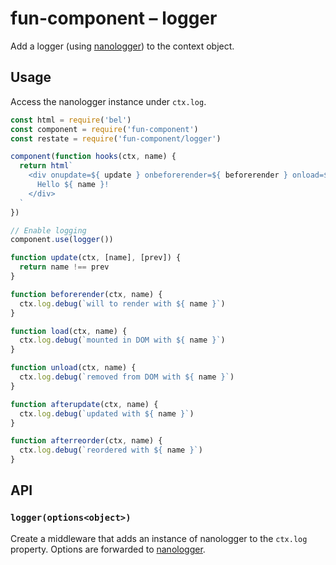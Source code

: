 # fun-component – logger

Add a logger (using [nanologger](https://github.com/choojs/nanologger)) to the context object.

## Usage

Access the nanologger instance under `ctx.log`.

```javascript
const html = require('bel')
const component = require('fun-component')
const restate = require('fun-component/logger')

component(function hooks(ctx, name) {
  return html`
    <div onupdate=${ update } onbeforerender=${ beforerender } onload=${ load } onunload=${ unload } onafterupdate=${ afterupdate } onafterreorder=${ afterreorder }>
      Hello ${ name }!
    </div>
  `
})

// Enable logging
component.use(logger())

function update(ctx, [name], [prev]) {
  return name !== prev
}

function beforerender(ctx, name) {
  ctx.log.debug(`will to render with ${ name }`)
}

function load(ctx, name) {
  ctx.log.debug(`mounted in DOM with ${ name }`)
}

function unload(ctx, name) {
  ctx.log.debug(`removed from DOM with ${ name }`)
}

function afterupdate(ctx, name) {
  ctx.log.debug(`updated with ${ name }`)
}

function afterreorder(ctx, name) {
  ctx.log.debug(`reordered with ${ name }`)
}
```

## API

### `logger(options<object>)`

Create a middleware that adds an instance of nanologger to the `ctx.log` property. Options are forwarded to [nanologger](https://github.com/choojs/nanologger).
